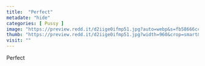 ```yaml
---
title:  "Perfect"
metadate: "hide"
categories: [ Pussy ]
image: "https://preview.redd.it/d2iige0ifmp51.jpg?auto=webp&s=fb58666cc18452d9da39a9e691216d77b9230541"
thumb: "https://preview.redd.it/d2iige0ifmp51.jpg?width=960&crop=smart&auto=webp&s=91a1b6bf472cd0a43fbc9bb379551e10d34114b0"
visit: ""
---
```

Perfect
